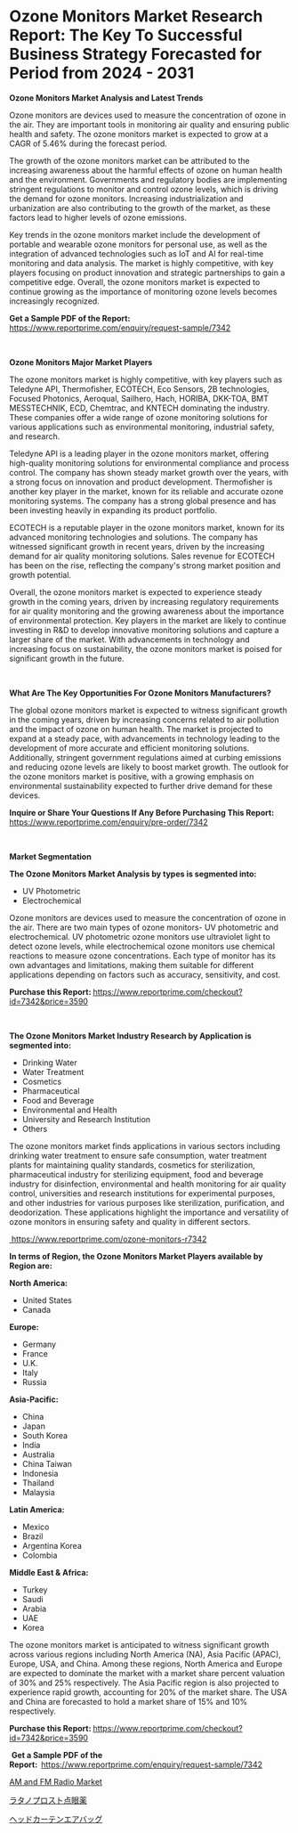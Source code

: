 <p><h1>Ozone Monitors Market Research Report: The Key To Successful Business Strategy Forecasted for Period from 2024 - 2031</h1></p><p><strong>Ozone Monitors Market Analysis and Latest Trends</strong></p>
<p><p>Ozone monitors are devices used to measure the concentration of ozone in the air. They are important tools in monitoring air quality and ensuring public health and safety. The ozone monitors market is expected to grow at a CAGR of 5.46% during the forecast period. </p><p>The growth of the ozone monitors market can be attributed to the increasing awareness about the harmful effects of ozone on human health and the environment. Governments and regulatory bodies are implementing stringent regulations to monitor and control ozone levels, which is driving the demand for ozone monitors. Increasing industrialization and urbanization are also contributing to the growth of the market, as these factors lead to higher levels of ozone emissions.</p><p>Key trends in the ozone monitors market include the development of portable and wearable ozone monitors for personal use, as well as the integration of advanced technologies such as IoT and AI for real-time monitoring and data analysis. The market is highly competitive, with key players focusing on product innovation and strategic partnerships to gain a competitive edge. Overall, the ozone monitors market is expected to continue growing as the importance of monitoring ozone levels becomes increasingly recognized.</p></p>
<p><strong>Get a Sample PDF of the Report:&nbsp;</strong> <a href="https://www.reportprime.com/enquiry/request-sample/7342">https://www.reportprime.com/enquiry/request-sample/7342</a></p>
<p>&nbsp;</p>
<p><strong>Ozone Monitors Major Market Players</strong></p>
<p><p>The ozone monitors market is highly competitive, with key players such as Teledyne API, Thermofisher, ECOTECH, Eco Sensors, 2B technologies, Focused Photonics, Aeroqual, Sailhero, Hach, HORIBA, DKK-TOA, BMT MESSTECHNIK, ECD, Chemtrac, and KNTECH dominating the industry. These companies offer a wide range of ozone monitoring solutions for various applications such as environmental monitoring, industrial safety, and research.</p><p>Teledyne API is a leading player in the ozone monitors market, offering high-quality monitoring solutions for environmental compliance and process control. The company has shown steady market growth over the years, with a strong focus on innovation and product development. Thermofisher is another key player in the market, known for its reliable and accurate ozone monitoring systems. The company has a strong global presence and has been investing heavily in expanding its product portfolio.</p><p>ECOTECH is a reputable player in the ozone monitors market, known for its advanced monitoring technologies and solutions. The company has witnessed significant growth in recent years, driven by the increasing demand for air quality monitoring solutions. Sales revenue for ECOTECH has been on the rise, reflecting the company's strong market position and growth potential.</p><p>Overall, the ozone monitors market is expected to experience steady growth in the coming years, driven by increasing regulatory requirements for air quality monitoring and the growing awareness about the importance of environmental protection. Key players in the market are likely to continue investing in R&D to develop innovative monitoring solutions and capture a larger share of the market. With advancements in technology and increasing focus on sustainability, the ozone monitors market is poised for significant growth in the future.</p></p>
<p>&nbsp;</p>
<p><strong>What Are The Key Opportunities For Ozone Monitors Manufacturers?</strong></p>
<p><p>The global ozone monitors market is expected to witness significant growth in the coming years, driven by increasing concerns related to air pollution and the impact of ozone on human health. The market is projected to expand at a steady pace, with advancements in technology leading to the development of more accurate and efficient monitoring solutions. Additionally, stringent government regulations aimed at curbing emissions and reducing ozone levels are likely to boost market growth. The outlook for the ozone monitors market is positive, with a growing emphasis on environmental sustainability expected to further drive demand for these devices.</p></p>
<p><strong>Inquire or Share Your Questions If Any Before Purchasing This Report:</strong> <a href="https://www.reportprime.com/enquiry/pre-order/7342">https://www.reportprime.com/enquiry/pre-order/7342</a></p>
<p>&nbsp;</p>
<p><strong>Market Segmentation</strong></p>
<p><strong>The Ozone Monitors Market Analysis by types is segmented into:</strong></p>
<p><ul><li>UV Photometric</li><li>Electrochemical</li></ul></p>
<p><p>Ozone monitors are devices used to measure the concentration of ozone in the air. There are two main types of ozone monitors- UV photometric and electrochemical. UV photometric ozone monitors use ultraviolet light to detect ozone levels, while electrochemical ozone monitors use chemical reactions to measure ozone concentrations. Each type of monitor has its own advantages and limitations, making them suitable for different applications depending on factors such as accuracy, sensitivity, and cost.</p></p>
<p><strong>Purchase this Report:&nbsp;</strong><a href="https://www.reportprime.com/checkout?id=7342&price=3590">https://www.reportprime.com/checkout?id=7342&price=3590</a></p>
<p>&nbsp;</p>
<p><strong>The Ozone Monitors Market Industry Research by Application is segmented into:</strong></p>
<p><ul><li>Drinking Water</li><li>Water Treatment</li><li>Cosmetics</li><li>Pharmaceutical</li><li>Food and Beverage</li><li>Environmental and Health</li><li>University and Research Institution</li><li>Others</li></ul></p>
<p><p>The ozone monitors market finds applications in various sectors including drinking water treatment to ensure safe consumption, water treatment plants for maintaining quality standards, cosmetics for sterilization, pharmaceutical industry for sterilizing equipment, food and beverage industry for disinfection, environmental and health monitoring for air quality control, universities and research institutions for experimental purposes, and other industries for various purposes like sterilization, purification, and deodorization. These applications highlight the importance and versatility of ozone monitors in ensuring safety and quality in different sectors.</p></p>
<p><a href="https://www.reportprime.com/ozone-monitors-r7342">&nbsp;https://www.reportprime.com/ozone-monitors-r7342</a></p>
<p><strong>In terms of Region, the Ozone Monitors Market Players available by Region are:</strong></p>
<p>
    <p> <strong> North America: </strong>
        <ul>
            <li>United States</li>
            <li>Canada</li>
        </ul>
        </p> 
    <p> <strong> Europe: </strong>
        <ul>
            <li>Germany</li>
            <li>France</li>
            <li>U.K.</li>
            <li>Italy</li>
            <li>Russia</li>
        </ul>
        </p> 
    <p> <strong> Asia-Pacific: </strong>
        <ul>
            <li>China</li>
            <li>Japan</li>
            <li>South Korea</li>
            <li>India</li>
            <li>Australia</li>
            <li>China Taiwan</li>
            <li>Indonesia</li>
            <li>Thailand</li>
            <li>Malaysia</li>
        </ul>
        </p> 
    <p> <strong> Latin America: </strong>
        <ul>
            <li>Mexico</li>
            <li>Brazil</li>
            <li>Argentina Korea</li>
            <li>Colombia</li>
        </ul>
        </p> 
    <p> <strong> Middle East & Africa: </strong>
        <ul>
            <li>Turkey</li>
            <li>Saudi</li>
            <li>Arabia</li>
            <li>UAE</li>
            <li>Korea</li>
        </ul>
    </p>
    </p>
<p><p>The ozone monitors market is anticipated to witness significant growth across various regions including North America (NA), Asia Pacific (APAC), Europe, USA, and China. Among these regions, North America and Europe are expected to dominate the market with a market share percent valuation of 30% and 25% respectively. The Asia Pacific region is also projected to experience rapid growth, accounting for 20% of the market share. The USA and China are forecasted to hold a market share of 15% and 10% respectively.</p></p>
<p><strong>Purchase this Report: </strong><a href="https://www.reportprime.com/checkout?id=7342&price=3590">https://www.reportprime.com/checkout?id=7342&price=3590</a></p>
<p>&nbsp;<strong>Get a Sample PDF of the Report:&nbsp;&nbsp;</strong><a href="https://www.reportprime.com/enquiry/request-sample/7342">https://www.reportprime.com/enquiry/request-sample/7342</a></p>
<p><strong></strong></p>
<p><p><a href="https://issuu.com/reportprime-2/docs/am-and-fm-radio-market-size-2030.pptx">AM and FM Radio Market</a></p><p><a href="https://medium.com/@austinjames1907/%E3%83%A9%E3%82%BF%E3%83%8E%E3%83%97%E3%83%AD%E3%82%B9%E3%83%88%E7%82%B9%E7%9C%BC%E5%B8%82%E5%A0%B4-%E5%B8%82%E5%A0%B4cagr-%E5%B8%82%E5%A0%B4%E3%83%88%E3%83%AC%E3%83%B3%E3%83%89-%E6%88%90%E9%95%B7%E6%88%A6%E7%95%A5%E3%81%AB%E9%96%A2%E3%81%99%E3%82%8Binsights-bceca62e2783">ラタノプロスト点眼薬</a></p><p><a href="https://medium.com/@addiehirthe05/%E3%83%98%E3%83%83%E3%83%89%E3%82%AB%E3%83%BC%E3%83%86%E3%83%B3%E3%82%A8%E3%82%A2%E3%83%90%E3%83%83%E3%82%B0%E5%B8%82%E5%A0%B4%E3%81%AE%E6%B4%9E%E5%AF%9F-%E5%B8%82%E5%A0%B4%E5%8B%95%E5%90%91-%E6%88%90%E9%95%B7-2024%E5%B9%B4%E3%81%8B%E3%82%892031%E5%B9%B4%E3%81%BE%E3%81%A7%E3%81%AE%E4%BA%88%E6%B8%AC-6ef5b1a80c02">ヘッドカーテンエアバッグ</a></p></p>